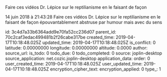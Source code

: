 Faire ces vidéos Dr. Lépice sur le reptilianisme en le faisant de façon

14 juin 2018 à 21:43:28
Faire ces vidéos Dr. Lépice sur le reptilianisme en le faisant de façon
épouvantablement abstruse par humour mais avec du sens


id: 3c4d7a33b6364add9e70fa52cc236d07
parent_id: 70c2caf3edac499481b2f26cabe317be
created_time: 2019-04-17T10:18:48.025Z
updated_time: 2019-04-17T10:18:48.025Z
is_conflict: 0
latitude: 0.00000000
longitude: 0.00000000
altitude: 0.0000
author: 
source_url: 
is_todo: 0
todo_due: 0
todo_completed: 0
source: joplin-desktop
source_application: net.cozic.joplin-desktop
application_data: 
order: 0
user_created_time: 2019-04-17T10:18:48.025Z
user_updated_time: 2019-04-17T10:18:48.025Z
encryption_cipher_text: 
encryption_applied: 0
type_: 1
